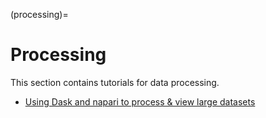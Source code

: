 (processing)=

# Processing

This section contains tutorials for data processing.

- [Using Dask and napari to process & view large datasets](dask-napari)
